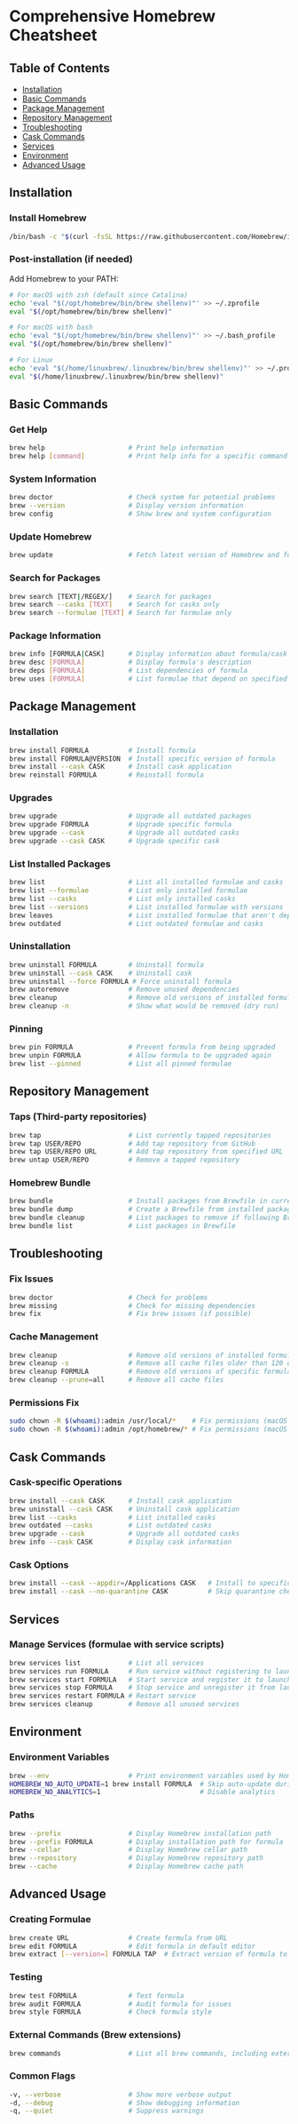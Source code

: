 # Comprehensive Homebrew Cheatsheet

## Table of Contents
- [Installation](#installation)
- [Basic Commands](#basic-commands)
- [Package Management](#package-management)
- [Repository Management](#repository-management)
- [Troubleshooting](#troubleshooting)
- [Cask Commands](#cask-commands)
- [Services](#services)
- [Environment](#environment)
- [Advanced Usage](#advanced-usage)

## Installation

### Install Homebrew
```bash
/bin/bash -c "$(curl -fsSL https://raw.githubusercontent.com/Homebrew/install/HEAD/install.sh)"
```

### Post-installation (if needed)
Add Homebrew to your PATH:
```bash
# For macOS with zsh (default since Catalina)
echo 'eval "$(/opt/homebrew/bin/brew shellenv)"' >> ~/.zprofile
eval "$(/opt/homebrew/bin/brew shellenv)"

# For macOS with bash
echo 'eval "$(/opt/homebrew/bin/brew shellenv)"' >> ~/.bash_profile
eval "$(/opt/homebrew/bin/brew shellenv)"

# For Linux
echo 'eval "$(/home/linuxbrew/.linuxbrew/bin/brew shellenv)"' >> ~/.profile
eval "$(/home/linuxbrew/.linuxbrew/bin/brew shellenv)"
```

## Basic Commands

### Get Help
```bash
brew help                     # Print help information
brew help [command]           # Print help info for a specific command
```

### System Information
```bash
brew doctor                   # Check system for potential problems
brew --version                # Display version information
brew config                   # Show brew and system configuration
```

### Update Homebrew
```bash
brew update                   # Fetch latest version of Homebrew and formulae
```

### Search for Packages
```bash
brew search [TEXT|/REGEX/]    # Search for packages
brew search --casks [TEXT]    # Search for casks only
brew search --formulae [TEXT] # Search for formulae only
```

### Package Information
```bash
brew info [FORMULA|CASK]      # Display information about formula/cask
brew desc [FORMULA]           # Display formula's description
brew deps [FORMULA]           # List dependencies of formula
brew uses [FORMULA]           # List formulae that depend on specified formula
```

## Package Management

### Installation
```bash
brew install FORMULA          # Install formula
brew install FORMULA@VERSION  # Install specific version of formula
brew install --cask CASK      # Install cask application
brew reinstall FORMULA        # Reinstall formula
```

### Upgrades
```bash
brew upgrade                  # Upgrade all outdated packages
brew upgrade FORMULA          # Upgrade specific formula
brew upgrade --cask           # Upgrade all outdated casks
brew upgrade --cask CASK      # Upgrade specific cask
```

### List Installed Packages
```bash
brew list                     # List all installed formulae and casks
brew list --formulae          # List only installed formulae
brew list --casks             # List only installed casks
brew list --versions          # List installed formulae with versions
brew leaves                   # List installed formulae that aren't dependencies
brew outdated                 # List outdated formulae and casks
```

### Uninstallation
```bash
brew uninstall FORMULA        # Uninstall formula
brew uninstall --cask CASK    # Uninstall cask
brew uninstall --force FORMULA # Force uninstall formula
brew autoremove               # Remove unused dependencies
brew cleanup                  # Remove old versions of installed formulae
brew cleanup -n               # Show what would be removed (dry run)
```

### Pinning
```bash
brew pin FORMULA              # Prevent formula from being upgraded
brew unpin FORMULA            # Allow formula to be upgraded again
brew list --pinned            # List all pinned formulae
```

## Repository Management

### Taps (Third-party repositories)
```bash
brew tap                      # List currently tapped repositories
brew tap USER/REPO            # Add tap repository from GitHub
brew tap USER/REPO URL        # Add tap repository from specified URL
brew untap USER/REPO          # Remove a tapped repository
```

### Homebrew Bundle
```bash
brew bundle                   # Install packages from Brewfile in current directory
brew bundle dump              # Create a Brewfile from installed packages
brew bundle cleanup           # List packages to remove if following Brewfile
brew bundle list              # List packages in Brewfile
```

## Troubleshooting

### Fix Issues
```bash
brew doctor                   # Check for problems
brew missing                  # Check for missing dependencies
brew fix                      # Fix brew issues (if possible)
```

### Cache Management
```bash
brew cleanup                  # Remove old versions of installed formulae
brew cleanup -s               # Remove all cache files older than 120 days
brew cleanup FORMULA          # Remove old versions of specific formula
brew cleanup --prune=all      # Remove all cache files
```

### Permissions Fix
```bash
sudo chown -R $(whoami):admin /usr/local/*    # Fix permissions (macOS Intel)
sudo chown -R $(whoami):admin /opt/homebrew/* # Fix permissions (macOS Apple Silicon)
```

## Cask Commands

### Cask-specific Operations
```bash
brew install --cask CASK      # Install cask application
brew uninstall --cask CASK    # Uninstall cask application
brew list --casks             # List installed casks
brew outdated --casks         # List outdated casks
brew upgrade --cask           # Upgrade all outdated casks
brew info --cask CASK         # Display cask information
```

### Cask Options
```bash
brew install --cask --appdir=/Applications CASK   # Install to specific directory
brew install --cask --no-quarantine CASK          # Skip quarantine check
```

## Services

### Manage Services (formulae with service scripts)
```bash
brew services list            # List all services
brew services run FORMULA     # Run service without registering to launch at login
brew services start FORMULA   # Start service and register it to launch at login
brew services stop FORMULA    # Stop service and unregister it from launch at login
brew services restart FORMULA # Restart service
brew services cleanup         # Remove all unused services
```

## Environment

### Environment Variables
```bash
brew --env                    # Print environment variables used by Homebrew
HOMEBREW_NO_AUTO_UPDATE=1 brew install FORMULA  # Skip auto-update during install
HOMEBREW_NO_ANALYTICS=1                         # Disable analytics
```

### Paths
```bash
brew --prefix                 # Display Homebrew installation path
brew --prefix FORMULA         # Display installation path for formula
brew --cellar                 # Display Homebrew cellar path
brew --repository             # Display Homebrew repository path
brew --cache                  # Display Homebrew cache path
```

## Advanced Usage

### Creating Formulae
```bash
brew create URL               # Create formula from URL
brew edit FORMULA             # Edit formula in default editor
brew extract [--version=] FORMULA TAP  # Extract version of formula to tap
```

### Testing
```bash
brew test FORMULA             # Test formula
brew audit FORMULA            # Audit formula for issues
brew style FORMULA            # Check formula style
```

### External Commands (Brew extensions)
```bash
brew commands                 # List all brew commands, including external ones
```

### Common Flags
```bash
-v, --verbose                 # Show more verbose output
-d, --debug                   # Show debugging information
-q, --quiet                   # Suppress warnings
```
